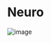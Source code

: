 # Neuro

![image](https://github.com/zombiezxg/Neuro/assets/58446966/ea6110fe-a9f0-4226-aa5a-8e3fb988468f)
